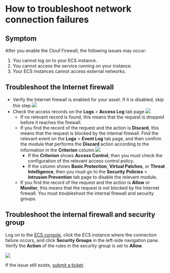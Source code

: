 # How to troubleshoot network connection failures

## Symptom

After you enable the Clouf Firewall, the following issues may occur:

1.  You cannot log on to your ECS instance.
2.  You cannot access the service running on your instance.
3.  Your ECS instances cannot access external networks.

## Troubleshoot the Internet firewall

-   Verify the Internet firewall is enabled for your asset. If it is disabled, skip this step.![](https://static-aliyun-doc.oss-accelerate.aliyuncs.com/assets/img/en-US/9681329951/p38808.png)
-   Check the access records on the **Logs** \> **Access Log** tab page.![](https://static-aliyun-doc.oss-accelerate.aliyuncs.com/assets/img/en-US/9681329951/p38809.png)
    -   If no relevant record is found, this means that the request is dropped before it reaches the firewall.
    -   If you find the record of the request and the action is **Discard**, this means that the request is blocked by the internal firewall. Find the relevant event on the **Logs** \> **Event Log** tab page, and then confirm the module that performs the **Discard** action according to the information in the **Criterion** column.![](https://static-aliyun-doc.oss-accelerate.aliyuncs.com/assets/img/en-US/9681329951/p38810.png)
        -   If the **Criterion** shows **Access Control**, then you must check the configuration of the relevant access control policy.
        -   If the column shows **Basic Protection**, **Virtual Patches**, or **Threat Intelligence**, then you must go to the **Security Policies** \> **Intrusion Prevention** tab page to disable the relevant module.
    -   If you find the record of the request and the action is **Allow** or **Monitor**, this means that the request is not blocked by the Internet firewall. You must troubleshoot the internal firewall and security groups.

## Troubleshoot the internal firewall and security group

Log on to the [ECS console](https://ecs.console.aliyun.com/#/home), click the ECS instance where the connection failure occurs, and click **Security Groups** in the left-side navigation pane. Verify the **Action** of the rules in the security group is set to **Allow**.

![](https://static-aliyun-doc.oss-accelerate.aliyuncs.com/assets/img/en-US/9681329951/p38814.png)

If the issue still exists, [submit a ticket](https://selfservice.console.aliyun.com/ticket/category/cfw/today).

